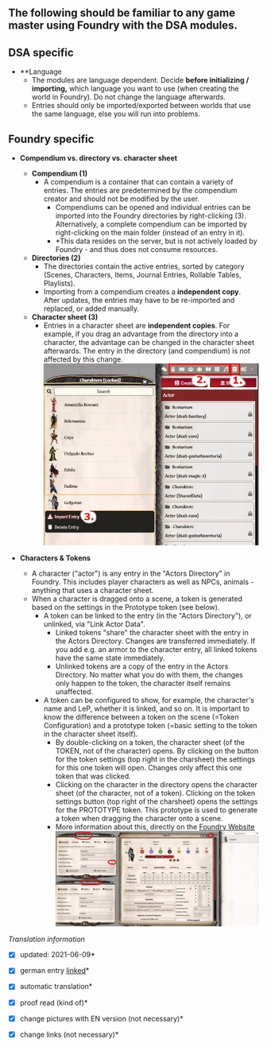 ## The following should be familiar to any game master using Foundry with the DSA modules.

## DSA specific  
 - **Language  
   - The modules are language dependent. Decide **before initializing / importing,** which language you want to use (when creating the world in Foundry).
     Do not change the language afterwards.
   - Entries should only be imported/exported between worlds that use the same language, else you will run into problems.  


## Foundry specific
 - **Compendium vs. directory vs. character sheet**  
   - **Compendium (1)**  
     - A compendium is a container that can contain a variety of entries. The entries are predetermined by the compendium creator and should not be modified by the user.
       - Compendiums can be opened and individual entries can be imported into the Foundry directories by right-clicking (3). Alternatively, a complete compendium can be imported by right-clicking on the main folder (instead of an entry in it).
       - *This data resides on the server, but is not actively loaded by Foundry - and thus does not consume resources.  
    - **Directories (2)**  
        - The directories contain the active entries, sorted by category (Scenes, Characters, Items, Journal Entries, Rollable Tables, Playlists).
        - Importing from a compendium creates a **independent copy**. After updates, the entries may have to be re-imported and replaced, or added manually.
    - **Character sheet (3)**  
      - Entries in a character sheet are **independent copies**. For example, if you drag an advantage from the directory into a character, the advantage can be changed in the character sheet afterwards. The entry in the directory (and compendium) is not affected by this change.
![Vergleich-Komp-Verz-Char](images/en-important-concepts_0.webp)

 - **Characters & Tokens**
   - A character ("actor") is any entry in the "Actors Directory" in Foundry. This includes player characters as well as NPCs, animals - anything that uses a character sheet.
   - When a character is dragged onto a scene, a token is generated based on the settings in the Prototype token (see below).
     - A token can be linked to the entry (in the "Actors Directory"), or unlinked, via "Link Actor Data".
       - Linked tokens "share" the character sheet with the entry in the Actors Directory. Changes are transferred immediately. If you add e.g. an armor to the character entry, all linked tokens have the same state immediately.
       - Unlinked tokens are a copy of the entry in the Actors Directory. No matter what you do with them, the changes only happen to the token, the character itself remains unaffected.  
     - A token can be configured to show, for example, the character's name and LeP, whether it is linked, and so on.
    It is important to know the difference between a token on the scene (=Token Configuration) and a prototype token (=basic setting to the token in the character sheet itself).
       - By double-clicking on a token, the character sheet (of the TOKEN, not of the character) opens. By clicking on the button for the token settings (top right in the charsheet) the settings for this one token will open. Changes only affect this one token that was clicked.
       - Clicking on the character in the directory opens the character sheet (of the character, not of a token). Clicking on the token settings button (top right of the charsheet) opens the settings for the PROTOTYPE token. This prototype is used to generate a token when dragging the character onto a scene.
       - More information about this, directly on the [Foundry Website](https://foundryvtt.com/article/tokens/)
![Token-settings](images/en-important-concepts_1.webp)


*Translation information*  
*[x] updated: 2021-06-09*  
*[x] german entry [linked](de/de-wichtige-Konzepte.md)*  
*[x] automatic translation*  
*[x] proof read (kind of)*  
*[x] change pictures with EN version (not necessary)*
*[x] change links (not necessary)*  

